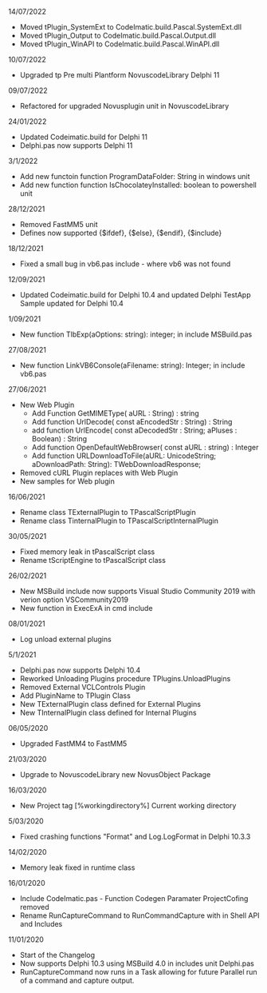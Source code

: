 14/07/2022

* Moved tPlugin_SystemExt to CodeImatic.build.Pascal.SystemExt.dll
* Moved tPlugin_Output to CodeImatic.build.Pascal.Output.dll
* Moved tPlugin_WinAPI to CodeImatic.build.Pascal.WinAPI.dll

10/07/2022

* Upgraded tp Pre multi Plantform NovuscodeLibrary Delphi 11

09/07/2022

* Refactored for upgraded Novusplugin unit in NovuscodeLibrary

24/01/2022

*  Updated Codeimatic.build for Delphi 11
*  Delphi.pas now supports Delphi 11

3/1/2022

* Add new functoin function ProgramDataFolder: String in windows unit
* Add new function function IsChocolateyInstalled: boolean to powershell unit


28/12/2021

* Removed FastMM5 unit
* Defines now supported {$ifdef}, {$else}, {$endif}, {$include}

18/12/2021

* Fixed a small bug in vb6.pas include - where vb6 was not found 

12/09/2021

* Updated Codeimatic.build for Delphi 10.4 and updated Delphi TestApp Sample updated for Delphi 10.4

1/09/2021

* New function TlbExp(aOptions: string): integer; in include MSBuild.pas

27/08/2021 

* New function LinkVB6Console(aFilename: string): Integer; in include vb6.pas


27/06/2021

* New Web Plugin
  * Add Function GetMIMEType( aURL : String) : string
  * Add function UrlDecode( const aEncodedStr : String) : String
  * add function UrlEncode( const aDecodedStr : String; aPluses : Boolean) : String
  * Add function OpenDefaultWebBrowser( const aURL : string) : Integer
  * Add function URLDownloadToFile(aURL: UnicodeString; aDownloadPath: String): TWebDownloadResponse; 
* Removed cURL Plugin replaces with Web Plugin
* New samples for Web plugin

16/06/2021

* Rename class TExternalPlugin to TPascalScriptPlugin
* Rename class TinternalPlugin to TPascalScriptInternalPlugin

30/05/2021

* Fixed memory leak in tPascalScript class
* Rename tScriptEngine to tPascalScript class
 

26/02/2021

* New MSBuild include now supports Visual Studio Community 2019 with verion option VSCommunity2019
* New function in ExecExA in cmd include

08/01/2021

* Log unload external plugins
  
5/1/2021

* Delphi.pas now supports Delphi 10.4
* Reworked Unloading Plugins procedure TPlugins.UnloadPlugins
* Removed External VCLControls Plugin
* Add PluginName to TPlugin Class
* New TExternalPlugin class defined for External Plugins
* New TInternalPlugin class defined for Internal Plugins

06/05/2020

* Upgraded FastMM4 to FastMM5 

21/03/2020

* Upgrade to NovuscodeLibrary new NovusObject Package

16/03/2020

* New Project tag [%workingdirectory%] Current working directory
  
5/03/2020

* Fixed crashing functions "Format" and Log.LogFormat in Delphi 10.3.3

14/02/2020

* Memory leak fixed in runtime class
  
16/01/2020

* Include CodeImatic.pas - Function Codegen Paramater ProjectCofing removed 
* Rename RunCaptureCommand to RunCommandCapture with in Shell API and Includes 

11/01/2020

* Start of the Changelog
* Now supports Delphi 10.3 using MSBuild 4.0 in includes unit Delphi.pas
* RunCaptureCommand now runs in a Task allowing for future Parallel run of a command and capture output.
 